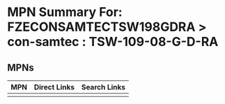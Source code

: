 



# MPN Summary For: FZECONSAMTECTSW198GDRA > con-samtec : TSW-109-08-G-D-RA

## MPNs
  

|MPN|Direct Links|Search Links|
| :--- | :--- | :--- |
||||
